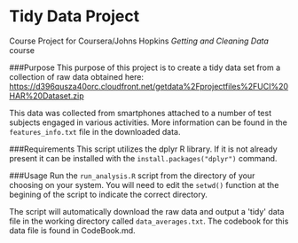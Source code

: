 # Tidy Data Project
Course Project for Coursera/Johns Hopkins *Getting and Cleaning Data* course

###Purpose
This purpose of this project is to create a tidy data set from a collection of raw data obtained here: https://d396qusza40orc.cloudfront.net/getdata%2Fprojectfiles%2FUCI%20HAR%20Dataset.zip

This data was collected from smartphones attached to a number of test subjects engaged in various activities.  More information can be found in the `features_info.txt` file in the downloaded data.

###Requirements
This script utilizes the dplyr R library.  If it is not already present it can be installed with the `install.packages("dplyr")` command.

###Usage
Run the `run_analysis.R` script from the directory of your choosing on your system.  You will need to edit the `setwd()` function at the begining of the script to indicate the correct directory.

The script will automatically download the raw data and output a 'tidy' data file in the working directory called `data_averages.txt`.  The codebook for this data file is found in CodeBook.md.
